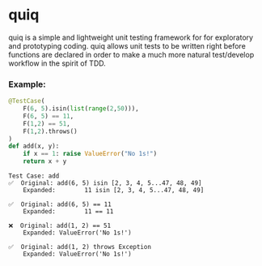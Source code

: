 # quiq
quiq is a simple and lightweight unit testing framework for for exploratory and
prototyping coding. quiq allows unit tests to be written right before functions
are declared in order to make a much more natural test/develop workflow in the
spirit of TDD.

### Example:
```python
@TestCase(
    F(6, 5).isin(list(range(2,50))),
    F(6, 5) == 11,
    F(1,2) == 51,
    F(1,2).throws()
)
def add(x, y):
    if x == 1: raise ValueError("No 1s!")
    return x + y
```

```
Test Case: add
✅  Original: add(6, 5) isin [2, 3, 4, 5...47, 48, 49]
    Expanded:        11 isin [2, 3, 4, 5...47, 48, 49]

✅  Original: add(6, 5) == 11
    Expanded:        11 == 11

❌  Original: add(1, 2) == 51
    Expanded: ValueError('No 1s!')

✅  Original: add(1, 2) throws Exception
    Expanded: ValueError('No 1s!')
```
